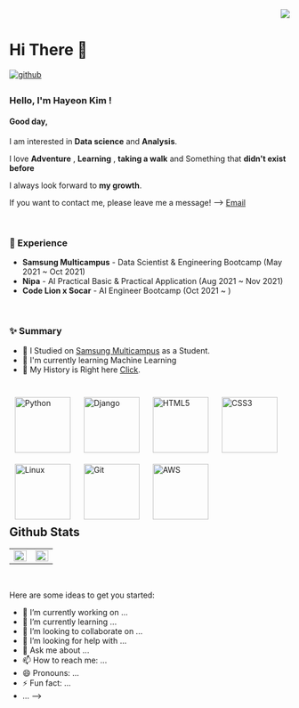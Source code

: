 <div align="right">
<img src="https://komarev.com/ghpvc/?username=hayeonkimm&&style=flat-square" align="right" />
</div>  


<br/>  

# Hi There 👋  

<a href="https://github.com/hayeonkimm" target="_blank">
<img src=https://img.shields.io/badge/github-%2324292e.svg?&style=for-the-badge&logo=github&logoColor=white alt=github style="margin-bottom: 5px;" />
</a>







### Hello, I'm Hayeon Kim !

#### Good day,

I am interested in **Data science** and **Analysis**.

I love **Adventure** , **Learning** , **taking a walk** and Something that **didn't exist before**

I always look forward to **my growth**.
   
   
   
If you want to contact me, please leave me a message! --> [Email](hayeon.data@gmail.com/)

<br/>

### 💫 Experience
- **Samsung Multicampus** - Data Scientist & Engineering Bootcamp   (May 2021 ~ Oct 2021)
- **Nipa** - AI Practical Basic & Practical Application   (Aug 2021 ~ Nov 2021)
- **Code Lion x Socar** - AI Engineer Bootcamp  (Oct 2021 ~     )

<br/>  




### ✨ Summary

- 🔭 I Studied on [Samsung Multicampus](https://www.multicampus.com/main/) as a Student.
- 🌱 I'm currently learning Machine Learning
- 📝 My History is Right here [Click](https://hayeon31.github.io/).  
  

<br/>  

<div style='float:left'>
<img style="margin: 10px" src="https://profilinator.rishav.dev/skills-assets/python-original.svg" alt="Python" height="100" /> 
<img style="margin: 10px" src="https://profilinator.rishav.dev/skills-assets/django-original.svg" alt="Django" height="100" />  
<img style="margin: 10px" src="https://profilinator.rishav.dev/skills-assets/html5-original-wordmark.svg" alt="HTML5" height="100" /> 
<img style="margin: 10px" src="https://profilinator.rishav.dev/skills-assets/css3-original-wordmark.svg" alt="CSS3" height="100" />
<img style="margin: 10px" src="https://profilinator.rishav.dev/skills-assets/linux-original.svg" alt="Linux" height="100" /> 
<img style="margin: 10px" src="https://profilinator.rishav.dev/skills-assets/git-scm-icon.svg" alt="Git" height="100" />  
<img style="margin: 10px" src="https://profilinator.rishav.dev/skills-assets/amazonwebservices-original-wordmark.svg" alt="AWS" height="100" />






</div>

<br/>  


## Github Stats  
<table><tr><td valign="top" width="50%">
<img src="https://github-readme-stats.vercel.app/api?username=hayeonkimm&show_icons=true&count_private=true&hide_border=true" align="left" style="width: 100%" />



</td><td valign="top" width="50%">

<img src="https://github-readme-stats.vercel.app/api/top-langs/?username=hayeonkimm&hide_border=true&layout=compact" align="left" style="width: 100%" />

</td></tr></table>  

<br/>  

Here are some ideas to get you started:

- 🔭 I’m currently working on ...
- 🌱 I’m currently learning ...
- 👯 I’m looking to collaborate on ...
- 🤔 I’m looking for help with ...
- 💬 Ask me about ...
- 📫 How to reach me: ...
- 😄 Pronouns: ...
- ⚡ Fun fact: ...
- ...
-->
